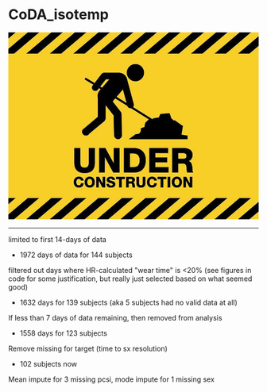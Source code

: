 # CoDA_isotemp

![Under Construction](figs/whoops.jpg)





---

limited to first 14-days of data 
- 1972 days of data for 144 subjects

filtered out days where HR-calculated "wear time" is <20% (see figures in code for some justification, but really just selected based on what seemed good)
- 1632 days for 139 subjects (aka 5 subjects had no valid data at all)

If less than 7 days of data remaining, then removed from analysis
- 1558 days for 123 subjects

Remove missing for target (time to sx resolution)
- 102 subjects now

Mean impute for 3 missing pcsi, mode impute for 1 missing sex
